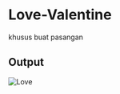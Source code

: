 # Love-Valentine
khusus buat pasangan

## Output
![Love](https://media.discordapp.net/attachments/756428203718869085/1078939386328141875/image.png)
